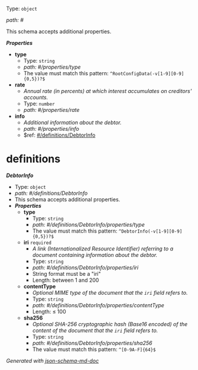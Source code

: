 Type: `object`

<i id="#">path: #</i>

This schema accepts additional properties.

**_Properties_**

 - <b id="#/properties/type">type</b>
	 - Type: `string`
	 - <i id="#/properties/type">path: #/properties/type</i>
	 - The value must match this pattern: `^RootConfigData(-v[1-9][0-9]{0,5})?$`
 - <b id="#/properties/rate">rate</b>
	 - _Annual rate (in percents) at which interest accumulates on creditors' accounts._
	 - Type: `number`
	 - <i id="#/properties/rate">path: #/properties/rate</i>
 - <b id="#/properties/info">info</b>
	 - _Additional information about the debtor._
	 - <i id="#/properties/info">path: #/properties/info</i>
	 - &#36;ref: [#/definitions/DebtorInfo](#/definitions/DebtorInfo)
# definitions

**_DebtorInfo_**

 - Type: `object`
 - <i id="#/definitions/DebtorInfo">path: #/definitions/DebtorInfo</i>
 - This schema accepts additional properties.
 - **_Properties_**
	 - <b id="#/definitions/DebtorInfo/properties/type">type</b>
		 - Type: `string`
		 - <i id="#/definitions/DebtorInfo/properties/type">path: #/definitions/DebtorInfo/properties/type</i>
		 - The value must match this pattern: `^DebtorInfo(-v[1-9][0-9]{0,5})?$`
	 - <b id="#/definitions/DebtorInfo/properties/iri">iri</b> `required`
		 - _A link (Internationalized Resource Identifier) referring to a document containing information about the debtor._
		 - Type: `string`
		 - <i id="#/definitions/DebtorInfo/properties/iri">path: #/definitions/DebtorInfo/properties/iri</i>
		 - String format must be a "iri"
		 - Length: between 1 and 200
	 - <b id="#/definitions/DebtorInfo/properties/contentType">contentType</b>
		 - _Optional MIME type of the document that the `iri` field refers to._
		 - Type: `string`
		 - <i id="#/definitions/DebtorInfo/properties/contentType">path: #/definitions/DebtorInfo/properties/contentType</i>
		 - Length:  &le; 100
	 - <b id="#/definitions/DebtorInfo/properties/sha256">sha256</b>
		 - _Optional SHA-256 cryptographic hash (Base16 encoded) of the content of the document that the `iri` field refers to._
		 - Type: `string`
		 - <i id="#/definitions/DebtorInfo/properties/sha256">path: #/definitions/DebtorInfo/properties/sha256</i>
		 - The value must match this pattern: `^[0-9A-F]{64}$`



_Generated with [json-schema-md-doc](https://brianwendt.github.io/json-schema-md-doc/)_